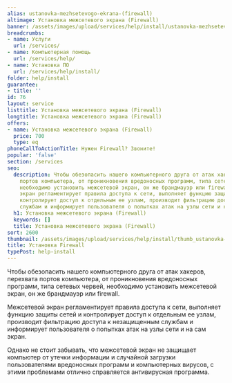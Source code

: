 ```yaml
---
alias: ustanovka-mezhsetevogo-ekrana-(firewall)
altimage: Установка межсетевого экрана (Firewall)
banner: /assets/images/upload/services/help/install/ustanovka-mezhsetevogo-ekrana-(firewall).jpg
breadcrumbs:
- name: Услуги
  url: /services/
- name: Компьютерная помощь
  url: /services/help/
- name: Установка ПО
  url: /services/help/install/
folder: help/install
guarantee:
- title: ''
id: 76
layout: service
listtitle: Установка межсетевого экрана (Firewall)
longtitle: Установка межсетевого экрана (Firewall)
offers:
- name: Установка межсетевого экрана (Firewall)
  price: 700
  type: eq
phoneCallToActionTitle: Нужен Firewall? Звоните!
popular: 'false'
section: /services
seo:
  description: Чтобы обезопасить нашего компьютерного друга от атак хакеров, перехвата
    портов компьютера, от проникновения вредоносных программ, типа сетевых червей,
    необходимо установить межсетевой экран, он же брандмауэр или firewall. Межсетевой
    экран регламентирует правила доступа к сети, выполняет функцию защиты сетей и
    контролирует доступ к отдельным ее узлам, производит фильтрацию доступа к незащищенным
    службам и информирует пользователя о попытках атак на узлы сети и на сам экран.
  h1: Установка межсетевого экрана (Firewall)
  keywords: []
  title: Установка межсетевого экрана (Firewall)
sort: 2600
thumbnail: /assets/images/upload/services/help/install/thumb_ustanovka-mezhsetevogo-ekrana-(firewall).jpg
title: Установка Firewall
typePost: help-install
---
```

Чтобы обезопасить нашего компьютерного друга от атак хакеров, перехвата портов компьютера, от проникновения вредоносных программ, типа сетевых червей, необходимо установить межсетевой экран, он же брандмауэр или firewall.

Межсетевой экран регламентирует правила доступа к сети, выполняет функцию защиты сетей и контролирует доступ к отдельным ее узлам, производит фильтрацию доступа к незащищенным службам и информирует пользователя о попытках атак на узлы сети и на сам экран.

Однако не стоит забывать, что межсетевой экран не защищает компьютер от утечки информации и случайной загрузки пользователями вредоносных программ и компьютерных вирусов, с этими проблемами отлично справляется антивирусная программа.